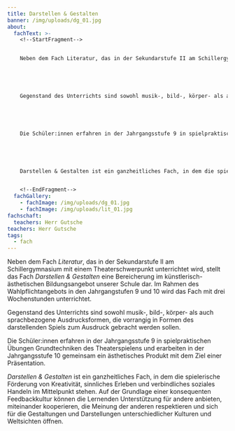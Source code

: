 ```yaml
---
title: Darstellen & Gestalten
banner: /img/uploads/dg_01.jpg
about:
  fachText: >-
    <!--StartFragment-->


    Neben dem Fach Literatur, das in der Sekundarstufe II am Schillergymnasium mit einem Theaterschwerpunkt unterrichtet wird, stellt das Fach Darstellen & Gestalten eine Bereicherung im künstlerisch-ästhetischen Bildungsangebot unserer Schule dar. Im Rahmen des Wahlpflichtangebots in den Jahrgangstufen 9 und 10 wird das Fach mit drei Wochenstunden unterrichtet. 


     


    Gegenstand des Unterrichts sind sowohl musik-, bild-, körper- als auch sprachbezogene Ausdrucksformen, die vorrangig in Formen des darstellenden Spiels zum Ausdruck gebracht werden sollen.  


     


    Die Schüler:innen erfahren in der Jahrgangsstufe 9 in spielpraktischen Übungen Grundtechniken des Theaterspielens und erarbeiten in der Jahrgangsstufe 10 gemeinsam ein ästhetisches Produkt mit dem Ziel einer Präsentation.  


     


    Darstellen & Gestalten ist ein ganzheitliches Fach, in dem die spielerische Förderung von Kreativität, sinnliches Erleben und verbindliches soziales Handeln im Mittelpunkt stehen. Auf der Grundlage einer konsequenten Feedbackkultur können die Lernenden Unterstützung für andere anbieten, miteinander kooperieren, die Meinung der anderen respektieren und sich für die Gestaltungen und Darstellungen unterschiedlicher Kulturen und Weltsichten öffnen. 


    <!--EndFragment-->
  fachGallery:
    - fachImage: /img/uploads/dg_01.jpg
    - fachImage: /img/uploads/lit_01.jpg
fachschaft:
  teachers: Herr Gutsche
teachers: Herr Gutsche
tags:
  - fach
---
```

Neben dem Fach *Literatur*, das in der Sekundarstufe II am Schillergymnasium mit einem Theaterschwerpunkt unterrichtet wird, stellt das Fach *Darstellen & Gestalten* eine Bereicherung im künstlerisch-ästhetischen Bildungsangebot unserer Schule dar. Im Rahmen des Wahlpflichtangebots in den Jahrgangstufen 9 und 10 wird das Fach mit drei Wochenstunden unterrichtet. 



 



Gegenstand des Unterrichts sind sowohl musik-, bild-, körper- als auch sprachbezogene Ausdrucksformen, die vorrangig in Formen des darstellenden Spiels zum Ausdruck gebracht werden sollen.  



 



Die Schüler:innen erfahren in der Jahrgangsstufe 9 in spielpraktischen Übungen Grundtechniken des Theaterspielens und erarbeiten in der Jahrgangsstufe 10 gemeinsam ein ästhetisches Produkt mit dem Ziel einer Präsentation.  



 



*Darstellen & Gestalten* ist ein ganzheitliches Fach, in dem die spielerische Förderung von Kreativität, sinnliches Erleben und verbindliches soziales Handeln im Mittelpunkt stehen. Auf der Grundlage einer konsequenten Feedbackkultur können die Lernenden Unterstützung für andere anbieten, miteinander kooperieren, die Meinung der anderen respektieren und sich für die Gestaltungen und Darstellungen unterschiedlicher Kulturen und Weltsichten öffnen.